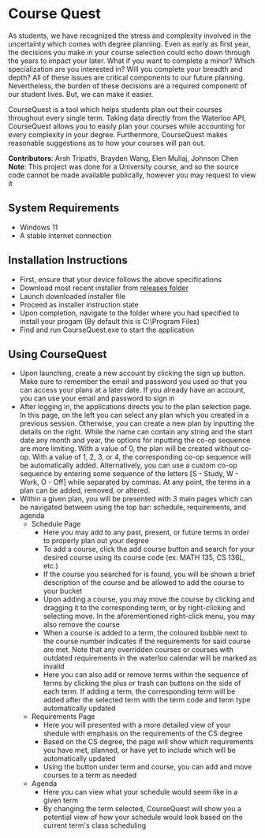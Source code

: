 # Course Quest

As students, we have recognized the stress and complexity involved in the uncertainty which comes with degree planning. Even as early as first year, the decisions you make in your course selection could echo down through the years to impact your later. What if you want to complete a minor? Which specialization are you interested in? Will you complete your breadth and depth? All of these issues are critical components to our future planning. Nevertheless, the burden of these decisions are a required component of our student lives. But, we can make it easier.

CourseQuest is a tool which helps students plan out their courses throughout every single term. Taking data directly from the Waterloo API, CourseQuest allows you to easily plan your courses while accounting for every complexity in your degree. Furthermore, CourseQuest makes reasonable suggestions as to how your courses will pan out.

**Contributors**: Arsh Tripathi, Brayden Wang, Elen Mullaj, Johnson Chen
**Note**: This project was done for a University course, and so the source code cannot be made available publically, however you may request to view it

## System Requirements

* Windows 11
* A stable internet connection

## Installation Instructions

* First, ensure that your device follows the above specifications
* Download most recent installer from [releases folder](https://git.uwaterloo.ca/a2tripat/team-102-20/-/tree/main/releases?ref_type=heads)
* Launch downloaded installer file
* Proceed as installer instruction state
* Upon completion, navigate to the folder where you had specified to install your progam (By default this is C:\\Program Files)
* Find and run CourseQuest.exe to start the application

## Using CourseQuest

* Upon launching, create a new account by clicking the sign up button. Make sure to remember the email and password you used so that you can access your plans at a later date. If you already have an account, you can use your email and password to sign in
* After logging in, the applications directs you to the plan selection page. In this page, on the left you can select any plan which you created in a previous session. Otherwise, you can create a new plan by inputting the details on the right. While the name can contain any string and the start date any month and year, the options for inputting the co-op sequence are more limiting. With a value of 0, the plan will be created without co-op. With a value of 1, 2, 3, or 4, the corresponding co-op sequence will be automatically added. Alternatively, you can use a custom co-op sequence by entering some sequence of the letters \[S - Study, W - Work, O - Off\] while separated by commas. At any point, the terms in a plan can be added, removed, or altered.
* Within a given plan, you will be presented with 3 main pages which can be navigated between using the top bar: schedule, requirements, and agenda
  * Schedule Page
    * Here you may add to any past, present, or future terms in order to properly plan out your degree
    * To add a course, click the add course button and search for your desired course using its course code (ex: MATH 135, CS 136L, etc.)
    * If the course you searched for is found, you will be shown a brief description of the course and be allowed to add the course to your bucket
    * Upon adding a course, you may move the course by clicking and dragging it to the corresponding term, or by right-clicking and selecting move. In the aforementioned right-click menu, you may also remove the course
    * When a course is added to a term, the coloured bubble next to the course number indicates if the requirements for said course are met. Note that any overridden courses or courses with outdated requirements in the waterloo calendar will be marked as invalid
    * Here you can also add or remove terms within the sequence of terms by clicking the plus or trash can buttons on the side of each term. If adding a term, the corresponding term will be added after the selected term with the term code and term type automatically updated
  * Requirements Page
    * Here you will presented with a more detailed view of your shedule with emphasis on the requirements of the CS degree
    * Based on the CS degree, the page will show which requirements you have met, planned, or have yet to include which will be automatically updated
    * Using the button under term and course, you can add and move courses to a term as needed
  * Agenda
    * Here you can view what your schedule would seem like in a given term
    * By changing the term selected, CourseQuest will show you a potential view of how your schedule would look based on the current term's class scheduling
